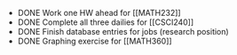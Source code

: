 - DONE Work one HW ahead for [[MATH232]]
- DONE Complete all three dailies for [[CSCI240]]
- DONE Finish database entries for jobs (research position)
- DONE Graphing exercise for [[MATH360]]